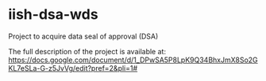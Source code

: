 # iish-dsa-wds
Project to acquire data seal of approval (DSA)

The full description of the project is available at: https://docs.google.com/document/d/1_DPwSA5P8LpK9Q34BhxJmX8So2GKL7eSLa-G-z5JvVg/edit?pref=2&pli=1#
